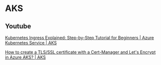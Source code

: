 # AKS

## Youtube

[Kubernetes Ingress Explained: Step-by-Step Tutorial for Beginners | Azure Kubernetes Service | AKS](https://www.youtube.com/watch?v=nLzrJIRpCkw)

[How to create a TLS/SSL certificate with a Cert-Manager and Let's Encrypt in Azure AKS? | AKS](https://www.youtube.com/watch?v=PFCRr0hSYp8&t=2s)
